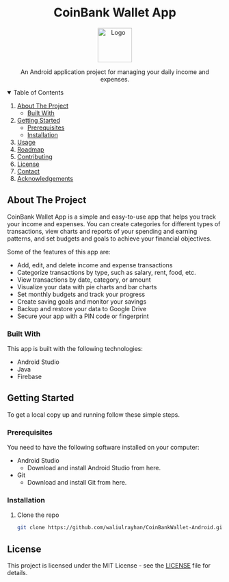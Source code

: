 <h1 align="center">CoinBank Wallet App</h1>
<p align="center">
  <img src="logo.png" alt="Logo" width="80" height="80">
</p>
<p align="center">
  An Android application project for managing your daily income and expenses.
</p>

<!-- TABLE OF CONTENTS -->
<details open="open">
  <summary>Table of Contents</summary>
  <ol>
    <li>
      <a href="#about-the-project">About The Project</a>
      <ul>
        <li><a href="#built-with">Built With</a></li>
      </ul>
    </li>
    <li>
      <a href="#getting-started">Getting Started</a>
      <ul>
        <li><a href="#prerequisites">Prerequisites</a></li>
        <li><a href="#installation">Installation</a></li>
      </ul>
    </li>
    <li><a href="#usage">Usage</a></li>
    <li><a href="#roadmap">Roadmap</a></li>
    <li><a href="#contributing">Contributing</a></li>
    <li><a href="#license">License</a></li>
    <li><a href="#contact">Contact</a></li>
    <li><a href="#acknowledgements">Acknowledgements</a></li>
  </ol>
</details>

<!-- ABOUT THE PROJECT -->
## About The Project

CoinBank Wallet App is a simple and easy-to-use app that helps you track your income and expenses. You can create categories for different types of transactions, view charts and reports of your spending and earning patterns, and set budgets and goals to achieve your financial objectives.

Some of the features of this app are:

* Add, edit, and delete income and expense transactions
* Categorize transactions by type, such as salary, rent, food, etc.
* View transactions by date, category, or amount
* Visualize your data with pie charts and bar charts
* Set monthly budgets and track your progress
* Create saving goals and monitor your savings
* Backup and restore your data to Google Drive
* Secure your app with a PIN code or fingerprint


### Built With

This app is built with the following technologies:

* Android Studio
* Java
* Firebase

<!-- GETTING STARTED -->
## Getting Started

To get a local copy up and running follow these simple steps.

### Prerequisites

You need to have the following software installed on your computer:

* Android Studio
  * Download and install Android Studio from here.
* Git
  * Download and install Git from here.

### Installation

1. Clone the repo
   ```sh
   git clone https://github.com/waliulrayhan/CoinBankWallet-Android.git

  <h2>License</h2>
  <p>This project is licensed under the MIT License - see the <a href="LICENSE">LICENSE</a> file for details.</p>
